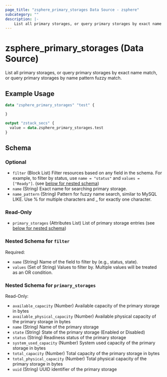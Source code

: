```yaml
---
page_title: "zsphere_primary_storages Data Source - zsphere"
subcategory: ""
description: |-
    List all primary storages, or query primary storages by exact name match, or query primary storages by name pattern fuzzy match.
---
```


# zsphere_primary_storages (Data Source)

List all primary storages, or query primary storages by exact name match, or query primary storages by name pattern fuzzy match.

## Example Usage

```terraform
data "zsphere_primary_storages" "test" {

}

output "zstack_secs" {
  value = data.zsphere_primary_storages.test
}
```

<!-- schema generated by tfplugindocs -->
## Schema

### Optional

- `filter` (Block List) Filter resources based on any field in the schema. For example, to filter by status, use `name = "status"` and `values = ["Ready"]`. (see [below for nested schema](#nestedblock--filter))
- `name` (String) Exact name for searching primary storage.
- `name_pattern` (String) Pattern for fuzzy name search, similar to MySQL LIKE. Use % for multiple characters and _ for exactly one character.

### Read-Only

- `primary_storages` (Attributes List) List of primary storage entries (see [below for nested schema](#nestedatt--primary_storages))

<a id="nestedblock--filter"></a>
### Nested Schema for `filter`

Required:

- `name` (String) Name of the field to filter by (e.g., status, state).
- `values` (Set of String) Values to filter by. Multiple values will be treated as an OR condition.


<a id="nestedatt--primary_storages"></a>
### Nested Schema for `primary_storages`

Read-Only:

- `available_capacity` (Number) Available capacity of the primary storage in bytes
- `available_physical_capacity` (Number) Available physical capacity of the primary storage in bytes
- `name` (String) Name of the primary storage
- `state` (String) State of the primary storage (Enabled or Disabled)
- `status` (String) Readiness status of the primary storage
- `system_used_capacity` (Number) System used capacity of the primary storage in bytes
- `total_capacity` (Number) Total capacity of the primary storage in bytes
- `total_physical_capacity` (Number) Total physical capacity of the primary storage in bytes
- `uuid` (String) UUID identifier of the primary storage



